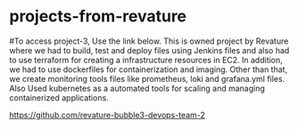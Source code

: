 # projects-from-revature

#To access project-3, Use the link below. This is owned project by Revature where we had to build, test and deploy files using Jenkins files and also had to use terraform for creating a infrastructure resources in EC2. In addition, we had to use dockerfiles for containerization and imaging. Other than that, we create monitoring tools files like prometheus, loki and grafana.yml files.  Also Used kubernetes as a automated tools for scaling and managing containerized applications. 

https://github.com/revature-bubble3-devops-team-2